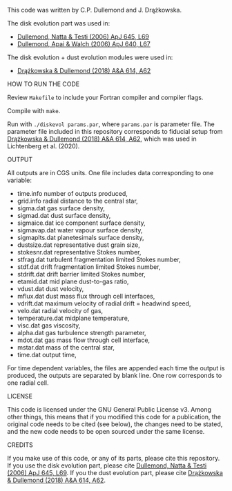 This code was written by C.P. Dullemond and J. Drążkowska.

The disk evolution part was used in:

* [Dullemond, Natta & Testi (2006) ApJ 645, L69](https://ui.adsabs.harvard.edu/abs/2006ApJ...645L..69D/abstract)
* [Dullemond, Apai & Walch (2006) ApJ 640, L67](https://ui.adsabs.harvard.edu/abs/2006ApJ...640L..67D/abstract)

The disk evolution + dust evolution modules were used in:

* [Drążkowska & Dullemond (2018) A&A 614, A62](https://ui.adsabs.harvard.edu/abs/2018A%26A...614A..62D/abstract)

HOW TO RUN THE CODE

Review `Makefile` to include your Fortran compiler and compiler flags.

Compile with `make`.

Run with `./diskevol params.par`, where `params.par` is parameter file.
The parameter file included in this repository corresponds to fiducial setup from [Drążkowska & Dullemond (2018) A&A 614, A62](https://ui.adsabs.harvard.edu/abs/2018A%26A...614A..62D/abstract), which was used in Lichtenberg et al. (2020).

OUTPUT

All outputs are in CGS units.
One file includes data corresponding to one variable:

* time.info         number of outputs produced,
* grid.info			    radial distance to the central star,
* sigma.dat			    gas surface density,
* sigmad.dat		    dust surface density,
* sigmaice.dat		  ice component surface density,
* sigmavap.dat		  water vapour surface density,
* sigmaplts.dat		  planetesimals surface density,
* dustsize.dat		  representative dust grain size,
* stokesnr.dat		  representative Stokes number,
* stfrag.dat			  turbulent fragmentation limited Stokes number,
* stdf.dat 			    drift fragmentation limited Stokes number,
* stdrift.dat 		  drift barrier limited Stokes number,
* etamid.dat			  mid plane dust-to-gas ratio,
* vdust.dat			    dust velocity,
* mflux.dat			    dust mass flux through cell interfaces,
* vdrift.dat        maximum velocity of radial drift = headwind speed,
* velo.dat          radial velocity of gas,
* temperature.dat 	midplane temperature,
* visc.dat			    gas viscosity,
* alpha.dat			    gas turbulence strength parameter,
* mdot.dat			    gas mass flow through cell interface,
* mstar.dat         mass of the central star,
* time.dat		      output time,

For time dependent variables, the files are appended each time the output is produced, the outputs are separated by blank line. One row corresponds to one radial cell.

LICENSE

This code is licensed under the GNU General Public License v3. Among other things, this means that if you modified this code for a publication, the original code needs to be cited (see below), the changes need to be stated, and the new code needs to be open sourced under the same license.

CREDITS

If you make use of this code, or any of its parts, please cite this repository. 
If you use the disk evolution part, please cite [Dullemond, Natta & Testi (2006) ApJ 645, L69](https://ui.adsabs.harvard.edu/abs/2006ApJ...645L..69D/abstract).
If you the dust evolution part, please cite [Drążkowska & Dullemond (2018) A&A 614, A62](https://ui.adsabs.harvard.edu/abs/2018A%26A...614A..62D/abstract). 
